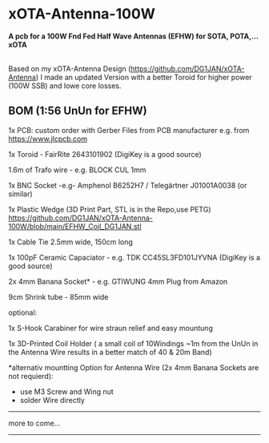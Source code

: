 # xOTA-Antenna-100W
**A pcb for a 100W Fnd Fed Half Wave Antennas (EFHW) for SOTA, POTA,... xOTA** <br /><br />

Based on my xOTA-Antenna Design (https://github.com/DG1JAN/xOTA-Antenna) I made an updated Version with a better Toroid for higher power (100W SSB) and lowe core losses.

## BOM (1:56 UnUn for EFHW)
1x PCB: custom order with Gerber Files from PCB manufacturer e.g. from https://www.jlcpcb.com 

1x Toroid - FairRite 2643101902 (DigiKey is a good source)

1.6m of Trafo wire - e.g. BLOCK	CUL 1mm

1x BNC Socket -e.g-  Amphenol B6252H7 / Telegärtner J01001A0038 (or similar) 

1x Plastic Wedge (3D Print Part, STL is in the Repo,use PETG) https://github.com/DG1JAN/xOTA-Antenna-100W/blob/main/EFHW_Coil_DG1JAN.stl

1x Cable Tie 2.5mm wide, 150cm long

1x 100pF  Ceramic Capaciator - e.g. TDK CC45SL3FD101JYVNA (DigiKey is a good source)

2x 4mm Banana Socket* - e.g.	GTIWUNG	4mm Plug from Amazon

9cm Shrink tube - 85mm wide


optional:

1x S-Hook Carabiner for wire straun relief and easy mountung

1x 3D-Printed Coil Holder ( a small coil of 10Windings ~1m from the UnUn in the Antenna Wire results in a better match of 40 & 20m Band)

*alternativ mountting Option for Antenna Wire (2x 4mm Banana Sockets are not requierd):
- use M3 Screw and Wing nut
- solder Wire directly


****

more to come...
****




